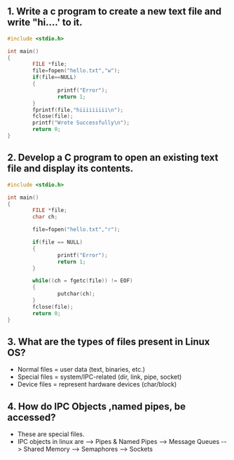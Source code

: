 ## 1. Write a c program to create a new text file and write "hi....' to it.
```c
#include <stdio.h>

int main()
{
        FILE *file;
        file=fopen("hello.txt","w");
        if(file==NULL)
        {
                printf("Error");
                return 1;
        }
        fprintf(file,"hiiiiiiiii\n");
        fclose(file);
        printf("Wrote Successfully\n");
        return 0;
}
```
## 2. Develop a C program to open an existing text file and display its contents.

```c
#include <stdio.h>

int main()
{
        FILE *file;
        char ch;

        file=fopen("hello.txt","r");

        if(file == NULL)
        {
                printf("Error");
                return 1;
        }

        while((ch = fgetc(file)) != EOF)
        {
                putchar(ch);
        }
        fclose(file);
        return 0;
}
```

## 3. What are the types of files present in Linux OS?
- Normal files = user data (text, binaries, etc.)
- Special files = system/IPC-related (dir, link, pipe, socket)
- Device files = represent hardware devices (char/block)

## 4. How do IPC Objects ,named pipes, be accessed?
- These are special files.
- IPC objects in linux are --> Pipes & Named Pipes
                           --> Message Queues
                           --> Shared Memory
                           --> Semaphores
                           --> Sockets
  

